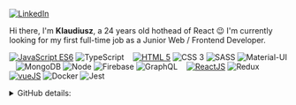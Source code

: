 <p>
    <a href="https://www.linkedin.com/in/klaudiusz-florek-b4a407167/" target="_blank"><img alt="LinkedIn" src="https://img.shields.io/badge/-LinkedIn-0077B5?style=flat-square&logo=Linkedin&logoColor=white"></a>
</p>
<p>
Hi there, I'm <b>Klaudiusz</b>, a 24 years old hothead of React 😉 I'm currently looking for my first full-time job as a Junior Web / Frontend Developer.
</p>
<p>
    <a href="https://github.com/Fyrrj?tab=repositories&language=javascript" target="_blank"><img alt="JavaScript ES6" src="https://img.shields.io/badge/-JS%20ES6-F7DF1E?style=flat-square&logo=JavaScript&logoColor=1f1f1f"></a>
    <img alt="TypeScript" src="https://img.shields.io/badge/-TypeScript-3178C6?style=flat-square&logo=typescript&logoColor=white">
    &nbsp;&nbsp;  
    <a href="https://github.com/Fyrrj?tab=repositories&language=html" target="_blank"><img alt="HTML 5" src="https://img.shields.io/badge/-HTML%205-E34F26?style=flat-square&logo=Html5&logoColor=white"></a>
    <img alt="CSS 3" src="https://img.shields.io/badge/-CSS%203-1572B6?style=flat-square&logo=css3&logoColor=white">
    <img alt="SASS" src="https://img.shields.io/badge/-SASS-CC6699?style=flat-square&logo=sass&logoColor=white">
    <img alt="Material-UI" src="https://img.shields.io/badge/-MaterialUI-0081CB?style=flat-square&logo=material-ui&logoColor=white">
    &nbsp;&nbsp;  
    <img alt="MongoDB" src="https://img.shields.io/badge/-MongoDB-47A248?style=flat-square&logo=mongodb&logoColor=white">
    <img alt="Node" src="https://img.shields.io/badge/-Node-339933?style=flat-square&logo=node.js&logoColor=white">
    <img alt="Firebase" src="https://img.shields.io/badge/-Firebase-FFCA28?style=flat-square&logo=firebase&logoColor=white">
    <img alt="GraphQL" src="https://img.shields.io/badge/-GraphQL-E10098?style=flat-square&logo=graphql&logoColor=white">
    &nbsp;&nbsp;  
    <a href="https://github.com/Fyrrj?tab=repositories&q=react" target="_blank"><img alt="ReactJS" src="https://img.shields.io/badge/-React-61DAFB?style=flat-square&logo=React&logoColor=1f1f1f"></a>
    <img alt="Redux" src="https://img.shields.io/badge/-Redux-764ABC?style=flat-square&logo=redux&logoColor=white">
    &nbsp;&nbsp;
     <a href="https://github.com/Fyrrj?tab=repositories&q=vue" target="_blank"><img alt="vueJS" src="https://img.shields.io/badge/-Vue.js-4FC08D?style=flat-square&logo=Vue.js&logoColor=4FC08D"></a>
    <img alt="Docker" src="https://img.shields.io/badge/-Docker-2496ED?style=flat-square&logo=docker&logoColor=white">
    <img alt="Jest" src="https://img.shields.io/badge/-Jest-C21325?style=flat-square&logo=jest&logoColor=white">
</p>  
<p>
<details>
<summary>GitHub details:</summary>
<p>
    <img alt = "GitHub Stats" src="https://github-readme-stats.vercel.app/api?username=Fyrrj&show_icons=true&hide=issues&icon_color=000000&hide_border=true&title_color=5391FE&text_color=555">
    <br>
    <img alt = "Top Language" src="https://github-readme-stats.vercel.app/api/top-langs/?username=Fyrrj&hide=html,&hide_border=true&title_color=5391FE&text_color=555">
</p>
</details>

